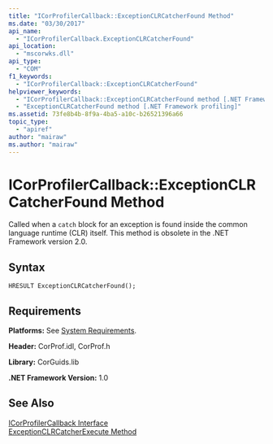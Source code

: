 ```yaml
---
title: "ICorProfilerCallback::ExceptionCLRCatcherFound Method"
ms.date: "03/30/2017"
api_name: 
  - "ICorProfilerCallback.ExceptionCLRCatcherFound"
api_location: 
  - "mscorwks.dll"
api_type: 
  - "COM"
f1_keywords: 
  - "ICorProfilerCallback::ExceptionCLRCatcherFound"
helpviewer_keywords: 
  - "ICorProfilerCallback::ExceptionCLRCatcherFound method [.NET Framework profiling]"
  - "ExceptionCLRCatcherFound method [.NET Framework profiling]"
ms.assetid: 73fe8b4b-8f9a-4ba5-a10c-b26521396a66
topic_type: 
  - "apiref"
author: "mairaw"
ms.author: "mairaw"
---
```

# ICorProfilerCallback::ExceptionCLRCatcherFound Method
Called when a `catch` block for an exception is found inside the common language runtime (CLR) itself. This method is obsolete in the .NET Framework version 2.0.  
  
## Syntax  
  
```  
HRESULT ExceptionCLRCatcherFound();  
```  
  
## Requirements  
 **Platforms:** See [System Requirements](../../../../docs/framework/get-started/system-requirements.md).  
  
 **Header:** CorProf.idl, CorProf.h  
  
 **Library:** CorGuids.lib  
  
 **.NET Framework Version:** 1.0  
  
## See Also  
 [ICorProfilerCallback Interface](../../../../docs/framework/unmanaged-api/profiling/icorprofilercallback-interface.md)  
 [ExceptionCLRCatcherExecute Method](../../../../docs/framework/unmanaged-api/profiling/icorprofilercallback-exceptionclrcatcherexecute-method.md)
